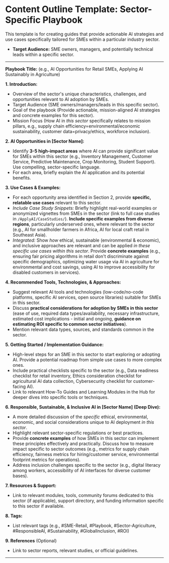 # Content Outline Template: Sector-Specific Playbook

This template is for creating guides that provide actionable AI strategies and use cases specifically tailored for SMEs within a particular industry sector.

* **Target Audience:** SME owners, managers, and potentially technical leads within a specific sector.

---

**Playbook Title:** (e.g., AI Opportunities for Retail SMEs, Applying AI Sustainably in Agriculture)

**1. Introduction:**

* Overview of the sector's unique characteristics, challenges, and opportunities relevant to AI adoption by SMEs.
* Target Audience (SME owners/managers/leads in this specific sector).
* Goal of the playbook (Provide actionable, mission-aligned AI strategies and concrete examples for this sector).
* Mission Focus (How AI in *this sector* specifically relates to mission pillars, e.g., supply chain efficiency=environmental/economic sustainability, customer data=privacy/ethics, workforce inclusion).

**2. AI Opportunities in [Sector Name]:**

* Identify **3-5 high-impact areas** where AI can provide significant value for SMEs within this sector (e.g., Inventory Management, Customer Service, Predictive Maintenance, Crop Monitoring, Student Support). Use compelling, sector-specific language.
* For each area, briefly explain the AI application and its potential benefits.

**3. Use Cases & Examples:**

* For each opportunity area identified in Section 2, provide **specific, relatable use cases** relevant to this sector.
* *Include Case Study Snippets:* Briefly highlight real-world examples or anonymized vignettes from SMEs in the sector (link to full case studies in `/ApplyAI/CaseStudies/`). **Include specific examples from diverse regions**, particularly underserved ones, where relevant to the sector (e.g., AI for smallholder farmers in Africa, AI for local craft retail in Southeast Asia).
* *Integrated:* Show *how* ethical, sustainable (environmental & economic), and inclusive approaches are relevant and can be applied *in these specific use cases within this sector*. Provide **concrete examples** (e.g., ensuring fair pricing algorithms in retail don't discriminate against specific demographics, optimizing water usage via AI in agriculture for environmental and cost savings, using AI to improve accessibility for disabled customers in services).

**4. Recommended Tools, Technologies, & Approaches:**

* Suggest relevant AI tools and technologies (low-code/no-code platforms, specific AI services, open source libraries) suitable for SMEs in this sector.
* Discuss **practical considerations for adoption by SMEs in this sector** (ease of use, required data types/availability, necessary infrastructure, estimated cost implications - initial and ongoing, **guidance on estimating ROI specific to common sector initiatives**).
* Mention relevant data types, sources, and standards common in the sector.

**5. Getting Started / Implementation Guidance:**

* High-level steps for an SME in this sector to start exploring or adopting AI. Provide a potential roadmap from simple use cases to more complex ones.
* Include practical checklists specific to the sector (e.g., Data readiness checklist for retail inventory, Ethics consideration checklist for agricultural AI data collection, Cybersecurity checklist for customer-facing AI).
* Link to relevant How-To Guides and Learning Modules in the Hub for deeper dives into specific tools or techniques.

**6. Responsible, Sustainable, & Inclusive AI in [Sector Name] (Deep Dive):**

* A more detailed discussion of the *specific* ethical, environmental, economic, and social considerations unique to AI deployment *in this sector*.
* Highlight relevant sector-specific regulations or best practices.
* Provide **concrete examples** of how SMEs in this sector can implement these principles effectively and practically. Discuss how to measure impact specific to sector outcomes (e.g., metrics for supply chain efficiency, fairness metrics for hiring/customer service, environmental footprint metrics for operations).
* Address inclusion challenges specific to the sector (e.g., digital literacy among workers, accessibility of AI interfaces for diverse customer bases).

**7. Resources & Support:**

* Link to relevant modules, tools, community forums dedicated to this sector (if applicable), support directory, and funding information specific to this sector if available.

**8. Tags:**

* List relevant tags (e.g., #SME-Retail, #Playbook, #Sector-Agriculture, #ResponsibleAI, #Sustainability, #GlobalInclusion, #ROI)

**9. References** (Optional)

* Link to sector reports, relevant studies, or official guidelines.

---
